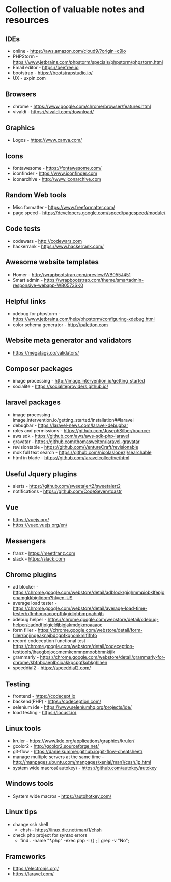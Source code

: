 # Collection of valuable notes and resources

## IDEs
* online - https://aws.amazon.com/cloud9/?origin=c9io
* PHPStorm - https://www.jetbrains.com/phpstorm/specials/phpstorm/phpstorm.html
* Email editor - https://beefree.io
* bootstrap - https://bootstrapstudio.io/
* UX - uxpin.com

## Browsers
* chrome - https://www.google.com/chrome/browser/features.html
* vivaldi - https://vivaldi.com/download/

## Graphics
* Logos - https://www.canva.com/

## Icons
* fontawesome - https://fontawesome.com/
* iconfinder - https://www.iconfinder.com
* iconarchive - http://www.iconarchive.com

## Random Web tools
* Misc formatter - https://www.freeformatter.com/
* page speed - https://developers.google.com/speed/pagespeed/module/

## Code tests
* codewars - http://codewars.com
* hackerrank - https://www.hackerrank.com/

## Awesome website templates
* Homer - http://wrapbootstrap.com/preview/WB055J451
* Smart admin - https://wrapbootstrap.com/theme/smartadmin-responsive-webapp-WB0573SK0

## Helpful links
* xdebug for phpstorm - https://www.jetbrains.com/help/phpstorm/configuring-xdebug.html
* color schema generator - http://paletton.com

## Website meta generator and validators
* https://megatags.co/validators/

## Composer packages
* image processing - http://image.intervention.io/getting_started
* socialite - https://socialiteproviders.github.io/

## laravel packages
* image processing - image.intervention.io/getting_started/installation##laravel
* debugbar - https://laravel-news.com/laravel-debugbar
* roles and permissions - https://github.com/JosephSilber/bouncer
* aws sdk - https://github.com/aws/aws-sdk-php-laravel
* gravatar - https://github.com/thomaswelton/laravel-gravatar
* revisiontable - https://github.com/VentureCraft/revisionable
* mok full text search - https://github.com/nicolaslopezj/searchable
* html in blade - https://github.com/laravelcollective/html

## Useful Jquery plugins
* alerts - https://github.com/sweetalert2/sweetalert2
* notifications - https://github.com/CodeSeven/toastr

## Vue
* https://vuejs.org/
* https://vuex.vuejs.org/en/

## Messengers
* franz - https://meetfranz.com
* slack - https://slack.com

## Chrome plugins
* ad blocker - https://chrome.google.com/webstore/detail/adblock/gighmmpiobklfepjocnamgkkbiglidom?hl=en-US
* average load tester - https://chrome.google.com/webstore/detail/average-load-time-tester/pflmhongacoepfhkgidighbmppahnljh
* xdebug helper - https://chrome.google.com/webstore/detail/xdebug-helper/eadndfjplgieldjbigjakmdgkmoaaaoc
* form filler - https://chrome.google.com/webstore/detail/form-filler/bnjjngeaknajbdcgpfkgnonkmififhfo
* record codeception functional test - https://chrome.google.com/webstore/detail/codeception-testtools/jhaegbojocomemkcnmnpmoobbmnkijik
* grammarly - https://chrome.google.com/webstore/detail/grammarly-for-chrome/kbfnbcaeplbcioakkpcpgfkobkghlhen
* speeddial2 - https://speeddial2.com/

## Testing
* frontend - https://codecept.io
* backend(PHP) - https://codeception.com/
* selenium ide - https://www.seleniumhq.org/projects/ide/
* load testing - https://locust.io/

## Linux tools
* kruler - https://www.kde.org/applications/graphics/kruler/
* gcolor2 - http://gcolor2.sourceforge.net/
* git-flow - https://danielkummer.github.io/git-flow-cheatsheet/
* manage multiple servers at the same time - http://manpages.ubuntu.com/manpages/xenial/man1/cssh.1p.html
* system wide macros( autokey) - https://github.com/autokey/autokey

## Windows tools
* System wide macros - https://autohotkey.com/

## Linux tips
* change ssh shell
  * chsh - https://linux.die.net/man/1/chsh
* check php project for syntax errors
  * find . -name "*.php" -exec php -l {} \; | grep -v "No";

## Frameworks
* https://electronjs.org/
* https://laravel.com/
